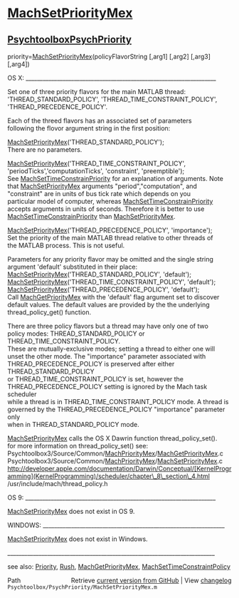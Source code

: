 # [MachSetPriorityMex](MachSetPriorityMex)
## [Psychtoolbox](Psychtoolbox)[PsychPriority](PsychPriority)

priority=[MachSetPriorityMex](MachSetPriorityMex)(policyFlavorString [,arg1] [,arg2] [,arg3] [,arg4])  
  
OS X: \_\_\_\_\_\_\_\_\_\_\_\_\_\_\_\_\_\_\_\_\_\_\_\_\_\_\_\_\_\_\_\_\_\_\_\_\_\_\_\_\_\_\_\_\_\_\_\_\_\_\_\_\_\_\_\_\_\_\_\_\_\_\_\_\_\_\_  
  
Set  one of three priority flavors for the main MATLAB thread:  
'THREAD\_STANDARD\_POLICY', 'THREAD\_TIME\_CONSTRAINT\_POLICY',  
'THREAD\_PRECEDENCE\_POLICY'.  
  
Each of the threed flavors has an associated set of parameters   
following the flovor argument string in the first position:  
  
[MachSetPriorityMex](MachSetPriorityMex)('THREAD\_STANDARD\_POLICY');  
 There are no parameters.      
  
[MachSetPriorityMex](MachSetPriorityMex)('THREAD\_TIME\_CONSTRAINT\_POLICY',  
'periodTicks','computationTicks', 'constraint', 'preemptible');  
 See [MachSetTimeConstrainPriority](MachSetTimeConstrainPriority) for an explanation of arguments.  Note  
 that [MachSetPriorityMex](MachSetPriorityMex) arguments "period","computation", and  
 "constraint" are in units of bus tick rate which depends on you  
 particular model of computer, whereas [MachSetTimeConstrainPriority](MachSetTimeConstrainPriority)  
 accepts arguments in units of seconds.  Therefore it is better to use  
 [MachSetTimeConstrainPriority](MachSetTimeConstrainPriority) than [MachSetPriorityMex](MachSetPriorityMex).    
  
[MachSetPriorityMex](MachSetPriorityMex)('THREAD\_PRECEDENCE\_POLICY', 'importance');  
 Set the priority of the main MATLAB thread relative to other threads of  
 the MATLAB process.  This is not useful.    
  
Parameters for any priority flavor may be omitted and the single string  
argument 'default' substituted in their place:    
  [MachSetPriorityMex](MachSetPriorityMex)('THREAD\_STANDARD\_POLICY', 'default');  
  [MachSetPriorityMex](MachSetPriorityMex)('THREAD\_TIME\_CONSTRAINT\_POLICY', 'default');  
  [MachSetPriorityMex](MachSetPriorityMex)('THREAD\_PRECEDENCE\_POLICY', 'default');  
Call [MachGetPriorityMex](MachGetPriorityMex) with the 'default' flag argument set to discover  
default values. The default values are provided by the the underlying  
thread\_policy\_get() function.  
  
There are three policy flavors but a thread may have only one of two   
policy modes: THREAD\_STANDARD\_POLICY or THREAD\_TIME\_CONSTRAINT\_POLICY.  
These are mutually-exclusive modes; setting a thread to either one will   
unset the other mode.  The "importance" parameter associated with   
THREAD\_PRECEDENCE\_POLICY is preserved after either THREAD\_STANDARD\_POLICY  
or THREAD\_TIME\_CONSTRAINT\_POLICY is set, however the  
THREAD\_PRECEDENCE\_POLICY setting is ignored by the Mach task scheduler  
while a thread is in  THREAD\_TIME\_CONSTRAINT\_POLICY mode.  A thread is  
governed by the   THREAD\_PRECEDENCE\_POLICY "importance" parameter only  
when in THREAD\_STANDARD\_POLICY mode.    
  
[MachSetPriorityMex](MachSetPriorityMex) calls the OS X Dawrin function thread\_policy\_set().  
for more information on thread\_policy\_set() see:  
Psychtoolbox3/Source/Common/[MachPriorityMex](MachPriorityMex)/[MachGetPriorityMex](MachGetPriorityMex).c  
Psychtoolbox3/Source/Common/[MachPriorityMex](MachPriorityMex)/[MachSetPriorityMex](MachSetPriorityMex).c  
http://developer.apple.com/documentation/Darwin/Conceptual/[KernelProgramming](KernelProgramming)/scheduler/chapter\_8\_section\_4.html  
/usr/include/mach/thread\_policy.h  
  
OS 9: \_\_\_\_\_\_\_\_\_\_\_\_\_\_\_\_\_\_\_\_\_\_\_\_\_\_\_\_\_\_\_\_\_\_\_\_\_\_\_\_\_\_\_\_\_\_\_\_\_\_\_\_\_\_\_\_\_\_\_\_\_\_\_\_\_\_\_  
  
[MachSetPriorityMex](MachSetPriorityMex) does not exist in OS 9.   
  
WINDOWS: \_\_\_\_\_\_\_\_\_\_\_\_\_\_\_\_\_\_\_\_\_\_\_\_\_\_\_\_\_\_\_\_\_\_\_\_\_\_\_\_\_\_\_\_\_\_\_\_\_\_\_\_\_\_\_\_\_\_\_\_\_\_\_\_  
  
[MachSetPriorityMex](MachSetPriorityMex) does not exist in Windows.  
  
\_\_\_\_\_\_\_\_\_\_\_\_\_\_\_\_\_\_\_\_\_\_\_\_\_\_\_\_\_\_\_\_\_\_\_\_\_\_\_\_\_\_\_\_\_\_\_\_\_\_\_\_\_\_\_\_\_\_\_\_\_\_\_\_\_\_\_\_\_\_\_\_\_  
  
see also: [Priority](Priority), [Rush](Rush), [MachGetPriorityMex](MachGetPriorityMex), [MachSetTimeConstraintPolicy](MachSetTimeConstraintPolicy)  




<div class="code_header" style="text-align:right;">
  <span style="float:left;">Path&nbsp;&nbsp;</span> <span class="counter">Retrieve <a href=
  "https://raw.github.com/Psychtoolbox-3/Psychtoolbox-3/beta/Psychtoolbox/PsychPriority/MachSetPriorityMex.m">current version from GitHub</a> | View <a href=
  "https://github.com/Psychtoolbox-3/Psychtoolbox-3/commits/beta/Psychtoolbox/PsychPriority/MachSetPriorityMex.m">changelog</a></span>
</div>
<div class="code">
  <code>Psychtoolbox/PsychPriority/MachSetPriorityMex.m</code>
</div>

